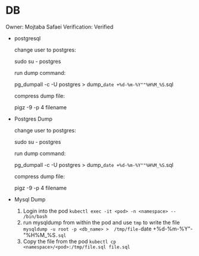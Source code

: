 # DB

Owner: Mojtaba Safaei
Verification: Verified

- postgresql
    
    change user to postgres:
    
    sudo su - postgres
    
    run dump command:
    
    pg_dumpall -c -U postgres > dump_`date +%d-%m-%Y""%H%M_%S`.sql
    
    compress dump file:
    
    pigz -9 -p 4 filename
    
- Postgres Dump
    
    change user to postgres:
    
    sudo su - postgres
    
    run dump command:
    
    pg_dumpall -c -U postgres > dump_`date +%d-%m-%Y""%H%M_%S`.sql
    
    compress dump file:
    
    pigz -9 -p 4 filename
    
- Mysql Dump
    1. Login into the pod   `kubectl exec -it <pod> -n <namespace> -- /bin/bash`
    2. run mysqldump from within the pod and use `tmp` to write the file `mysqldump -u root -p <db_name> >  /tmp/file-`date +%d-%m-%Y"-"%H%M_%S`.sql`
    3. Copy the file from the pod   `kubectl cp <namespace>/<pod>:/tmp/file.sql file.sql`